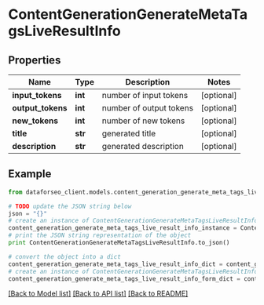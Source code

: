 # ContentGenerationGenerateMetaTagsLiveResultInfo


## Properties

Name | Type | Description | Notes
------------ | ------------- | ------------- | -------------
**input_tokens** | **int** | number of input tokens | [optional] 
**output_tokens** | **int** | number of output tokens | [optional] 
**new_tokens** | **int** | number of new tokens | [optional] 
**title** | **str** | generated title | [optional] 
**description** | **str** | generated description | [optional] 

## Example

```python
from dataforseo_client.models.content_generation_generate_meta_tags_live_result_info import ContentGenerationGenerateMetaTagsLiveResultInfo

# TODO update the JSON string below
json = "{}"
# create an instance of ContentGenerationGenerateMetaTagsLiveResultInfo from a JSON string
content_generation_generate_meta_tags_live_result_info_instance = ContentGenerationGenerateMetaTagsLiveResultInfo.from_json(json)
# print the JSON string representation of the object
print ContentGenerationGenerateMetaTagsLiveResultInfo.to_json()

# convert the object into a dict
content_generation_generate_meta_tags_live_result_info_dict = content_generation_generate_meta_tags_live_result_info_instance.to_dict()
# create an instance of ContentGenerationGenerateMetaTagsLiveResultInfo from a dict
content_generation_generate_meta_tags_live_result_info_form_dict = content_generation_generate_meta_tags_live_result_info.from_dict(content_generation_generate_meta_tags_live_result_info_dict)
```
[[Back to Model list]](../README.md#documentation-for-models) [[Back to API list]](../README.md#documentation-for-api-endpoints) [[Back to README]](../README.md)


